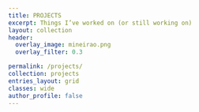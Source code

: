 ```yaml
---
title: PROJECTS
excerpt: Things I’ve worked on (or still working on)
layout: collection
header:
  overlay_image: mineirao.png
  overlay_filter: 0.3

permalink: /projects/
collection: projects
entries_layout: grid
classes: wide
author_profile: false
---
```

